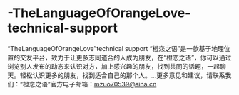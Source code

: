# -TheLanguageOfOrangeLove-technical-support
“TheLanguageOfOrangeLove”technical support
“橙恋之语”是一款基于地理位置的交友平台，致力于让更多志同道合的人成为朋友，在“橙恋之语”，你可以通过浏览别人发布的动态来认识对方，加上感兴趣的朋友，找到共同的话题，一起聊天。轻松认识更多的朋友，找到适合自己的那个人。…更多意见和建议，请联系我们：“橙恋之语”官方电子邮箱：mzuo70539@sina.cn
